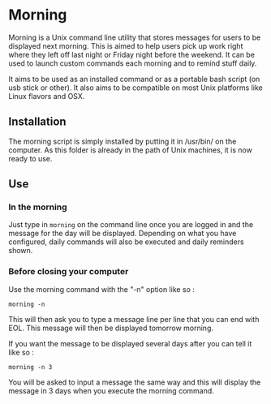 # Morning

Morning is a Unix command line utility that stores messages for users to be displayed next morning.
This is aimed to help users pick up work right where they left off last night or Friday night before the weekend.
It can be used to launch custom commands each morning and to remind stuff daily.

It aims to be used as an installed command or as a portable bash script (on usb stick or other).
It also aims to be compatible on most Unix platforms like Linux flavors and OSX.

## Installation

The morning script is simply installed by putting it in /usr/bin/ on the computer.
As this folder is already in the path of Unix machines, it is now ready to use.

## Use

### In the morning
Just type in `morning` on the command line once you are logged in and the message for the day will be displayed. Depending on what you have configured, daily commands will also be executed and daily reminders shown.

### Before closing your computer
Use the morning command with the "-n" option like so :

    morning -n

This will then ask you to type a message line per line that you can end with EOL.
This message will then be displayed tomorrow morning.

If you want the message to be displayed several days after you can tell it like so :

    morning -n 3
    
You will be asked to input a message the same way and this will display the message in 3 days when you execute the morning command.

